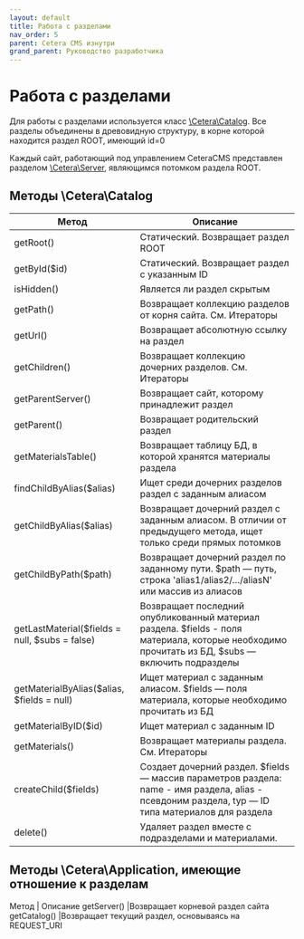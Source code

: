 ```yaml
---
layout: default
title: Работа с разделами
nav_order: 5
parent: Cetera CMS изнутри
grand_parent: Руководство разработчика
---
```


# Работа с разделами

Для работы с разделами используется класс [\Cetera\Catalog](https://cetera.ru/cetera_cms/doc/api/Cetera/Catalog.html). Все разделы объединены в древовидную структуру, в корне которой находится раздел ROOT, имеющий id=0

Каждый сайт, работающий под управлением CeteraCMS представлен разделом [\Cetera\Server](https://cetera.ru/cetera_cms/doc/api/Cetera/Server.html), являющимся потомком раздела ROOT.

## Методы \Cetera\Catalog

Метод | Описание
------|--------
getRoot() |Статический. Возвращает раздел ROOT
getById($id) |Статический. Возвращает раздел c указанным ID
isHidden() |Является ли раздел скрытым
getPath() |Возвращает коллекцию разделов от корня сайта. См. Итераторы
getUrl() |Возвращает абсолютную ссылку на раздел
getChildren() |Возвращает коллекцию дочерних разделов. См. Итераторы
getParentServer() |Возвращает сайт, которому принадлежит раздел
getParent() |Возвращает родительский раздел
getMaterialsTable() |Возвращает таблицу БД, в которой хранятся материалы раздела
findChildByAlias($alias) |Ищет среди дочерних разделов раздел с заданным алиасом
getChildByAlias($alias) |Возвращает дочерний раздел с заданным алиасом. В отличии от предыдущего метода, ищет только среди прямых потомков
getChildByPath($path) |Возвращает дочерний раздел по заданному пути. $path — путь, строка 'alias1/alias2/…/aliasN' или массив из алиасов
getLastMaterial($fields = null, $subs = false) |Возвращает последний опубликованный материал раздела. $fields - поля материала, которые необходимо прочитать из БД, $subs — включить подразделы
getMaterialByAlias($alias, $fields = null) |Ищет материал c заданным алиасом. $fields — поля материала, которые необходимо прочитать из БД
getMaterialByID($id) |Ищет материал c заданным ID
getMaterials() |Возвращает материалы раздела. См. Итераторы
createChild($fields) |Создает дочерний раздел. $fields — массив параметров раздела: name - имя раздела, alias - псевдоним раздела, typ — ID типа материалов для раздела
delete() |Удаляет раздел вместе с подразделами и материалами.

## Методы \Cetera\Application, имеющие отношение к разделам

Метод | Описание
getServer() |Возвращает корневой раздел сайта
getCatalog() |Возвращает текущий раздел, основываясь на REQUEST_URI